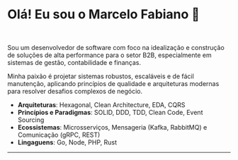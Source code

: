 # Olá! Eu sou o Marcelo Fabiano 👋

<br>

Sou um desenvolvedor de software com foco na idealização e construção de soluções de alta performance para o setor B2B, especialmente em sistemas de gestão, contabilidade e finanças. 

Minha paixão é projetar sistemas robustos, escaláveis e de fácil manutenção, aplicando princípios de qualidade e arquiteturas modernas para resolver desafios complexos de negócio.

- **Arquiteturas**: Hexagonal, Clean Architecture, EDA, CQRS
- **Princípios e Paradigmas**: SOLID, DDD, TDD, Clean Code, Event Sourcing
- **Ecossistemas**: Microsserviços, Mensageria (Kafka, RabbitMQ) e Comunicação (gRPC, REST)
- **Lingaguens**: Go, Node, PHP, Rust

---

